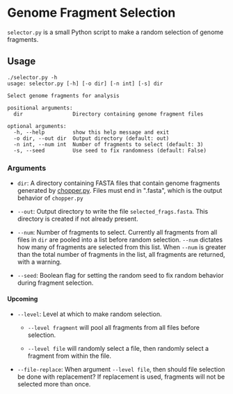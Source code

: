 # Genome Fragment Selection

`selector.py` is a small Python script to make a random selection of genome fragments.

## Usage

```
./selector.py -h
usage: selector.py [-h] [-o dir] [-n int] [-s] dir

Select genome fragments for analysis

positional arguments:
  dir                Directory containing genome fragment files

optional arguments:
  -h, --help         show this help message and exit
  -o dir, --out dir  Output directory (default: out)
  -n int, --num int  Number of fragments to select (default: 3)
  -s, --seed         Use seed to fix randomness (default: False)
```

### Arguments

* `dir`: A directory containing FASTA files that contain genome fragments generated by [chopper.py](https://github.com/schackartk/challenging-phage-finders/tree/main/src/genome_chopper). Files must end in ".fasta", which is the output behavior of `chopper.py`

* `--out`: Output directory to write the file `selected_frags.fasta`. This directory is created if not already present.

* `--num`: Number of fragments to select. Currently all fragments from all files in `dir` are pooled into a list before random selection. `--num` dictates how many of fragments are selected from this list. When `--num` is greater than the total number of fragments in the list, all fragments are returned, with a warning.

* `--seed`: Boolean flag for setting the random seed to fix random behavior during fragment selection.

#### Upcoming

* `--level`: Level at which to make random selection.
    
    * `--level fragment` will pool all fragments from all files before selection.
    
    * `--level file` will randomly select a file, then randomly select a fragment from within the file.

* `--file-replace`: When argument `--level file`, then should file selection be done with replacement? If replacement is used, fragments will not be selected more than once.